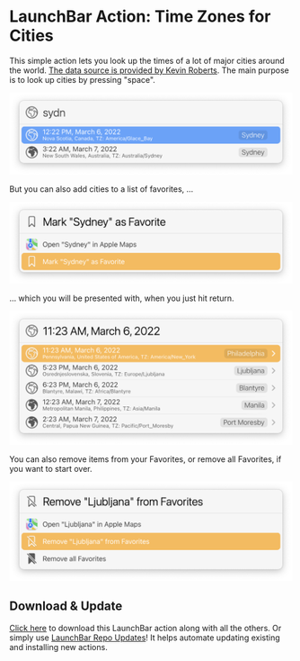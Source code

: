 # LaunchBar Action: Time Zones for Cities

This simple action lets you look up the times of a lot of major cities around the world. [The data source is provided by Kevin Roberts](https://github.com/kevinroberts/city-timezones).
The main purpose is to look up cities by pressing "space". 
 
<img src="01.png" width="600"/> 

But you can also add cities to a list of favorites, …

<img src="02.png" width="600"/> 

… which you will be presented with, when you just hit return. 

<img src="03.png" width="600"/> 

You can also remove items from your Favorites, or remove all Favorites, if you want to start over. 

<img src="04.png" width="600"/> 


## Download & Update

[Click here](https://github.com/Ptujec/LaunchBar/archive/refs/heads/master.zip) to download this LaunchBar action along with all the others. Or simply use [LaunchBar Repo Updates](https://github.com/Ptujec/LaunchBar/tree/master/LB-Repo-Updates#launchbar-repo-updates-action)! It helps automate updating existing and installing new actions.